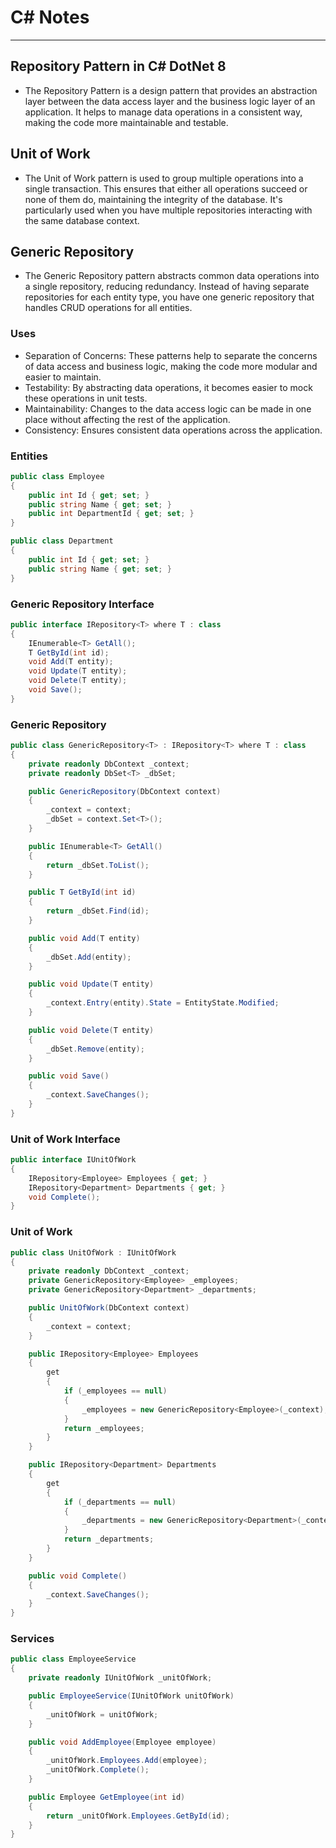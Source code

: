 # C# Notes

---

## Repository Pattern in C# DotNet 8

- The Repository Pattern is a design pattern that provides an abstraction layer between the data access layer and the business logic layer of an application. It helps to manage data operations in a consistent way, making the code more maintainable and testable.

## Unit of Work

- The Unit of Work pattern is used to group multiple operations into a single transaction. This ensures that either all operations succeed or none of them do, maintaining the integrity of the database. It's particularly used when you have multiple repositories interacting with the same database context.

## Generic Repository

- The Generic Repository pattern abstracts common data operations into a single repository, reducing redundancy. Instead of having separate repositories for each entity type, you have one generic repository that handles CRUD operations for all entities.

### Uses

- Separation of Concerns: These patterns help to separate the concerns of data access and business logic, making the code more modular and easier to maintain.
- Testability: By abstracting data operations, it becomes easier to mock these operations in unit tests.
- Maintainability: Changes to the data access logic can be made in one place without affecting the rest of the application.
- Consistency: Ensures consistent data operations across the application.

### Entities

```csharp
public class Employee
{
    public int Id { get; set; }
    public string Name { get; set; }
    public int DepartmentId { get; set; }
}

public class Department
{
    public int Id { get; set; }
    public string Name { get; set; }
}
```

### Generic Repository Interface

```csharp
public interface IRepository<T> where T : class
{
    IEnumerable<T> GetAll();
    T GetById(int id);
    void Add(T entity);
    void Update(T entity);
    void Delete(T entity);
    void Save();
}
```

### Generic Repository

```csharp
public class GenericRepository<T> : IRepository<T> where T : class
{
    private readonly DbContext _context;
    private readonly DbSet<T> _dbSet;

    public GenericRepository(DbContext context)
    {
        _context = context;
        _dbSet = context.Set<T>();
    }

    public IEnumerable<T> GetAll()
    {
        return _dbSet.ToList();
    }

    public T GetById(int id)
    {
        return _dbSet.Find(id);
    }

    public void Add(T entity)
    {
        _dbSet.Add(entity);
    }

    public void Update(T entity)
    {
        _context.Entry(entity).State = EntityState.Modified;
    }

    public void Delete(T entity)
    {
        _dbSet.Remove(entity);
    }

    public void Save()
    {
        _context.SaveChanges();
    }
}
```

### Unit of Work Interface

```csharp
public interface IUnitOfWork
{
    IRepository<Employee> Employees { get; }
    IRepository<Department> Departments { get; }
    void Complete();
}
```

### Unit of Work

```csharp
public class UnitOfWork : IUnitOfWork
{
    private readonly DbContext _context;
    private GenericRepository<Employee> _employees;
    private GenericRepository<Department> _departments;

    public UnitOfWork(DbContext context)
    {
        _context = context;
    }

    public IRepository<Employee> Employees
    {
        get
        {
            if (_employees == null)
            {
                _employees = new GenericRepository<Employee>(_context);
            }
            return _employees;
        }
    }

    public IRepository<Department> Departments
    {
        get
        {
            if (_departments == null)
            {
                _departments = new GenericRepository<Department>(_context);
            }
            return _departments;
        }
    }

    public void Complete()
    {
        _context.SaveChanges();
    }
}
```

### Services

```csharp
public class EmployeeService
{
    private readonly IUnitOfWork _unitOfWork;

    public EmployeeService(IUnitOfWork unitOfWork)
    {
        _unitOfWork = unitOfWork;
    }

    public void AddEmployee(Employee employee)
    {
        _unitOfWork.Employees.Add(employee);
        _unitOfWork.Complete();
    }

    public Employee GetEmployee(int id)
    {
        return _unitOfWork.Employees.GetById(id);
    }
}
```

